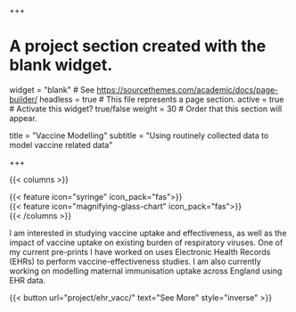 +++
# A project section created with the blank widget.
widget = "blank"  # See https://sourcethemes.com/academic/docs/page-builder/
headless = true  # This file represents a page section.
active = true # Activate this widget? true/false
weight = 30  # Order that this section will appear.

title = "Vaccine Modelling"
subtitle = "Using routinely collected data to model vaccine related data"

+++

{{< columns >}}
<div class="col-md-3">
</div>
<div class="col-md-3">
    {{< feature icon="syringe" icon_pack="fas">}}
</div>
<div class="col-md-3">
    {{< feature icon="magnifying-glass-chart" icon_pack="fas">}}
</div>
<div class="col-md-3">
</div>
{{< /columns >}}

I am interested in studying vaccine uptake and effectiveness, as well as the impact of vaccine uptake on existing burden of respiratory viruses. One of my current pre-prints I have worked on uses Electronic Health Records (EHRs) to perform vaccine-effectiveness studies. I am also currently working on modelling maternal immunisation uptake across England using EHR data.

{{< button url="project/ehr_vacc/" text="See More" style="inverse" >}}